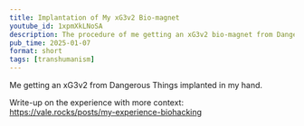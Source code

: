 ```yaml
---
title: Implantation of My xG3v2 Bio-magnet
youtube_id: 1xpmXkLNoSA
description: The procedure of me getting an xG3v2 bio-magnet from Dangerous Things implanted in my hand via injection.
pub_time: 2025-01-07
format: short
tags: [transhumanism]
---
```


Me getting an xG3v2 from Dangerous Things implanted in my hand.

Write-up on the experience with more context: \
<https://vale.rocks/posts/my-experience-biohacking>
